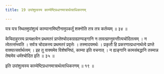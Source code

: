 ```yaml
---
title: 19 उपांशुत्वस्य काम्येष्टिप्रधानमात्रार्थत्वाधिकरणम्

---
```


यत्र यत्र स्थितमुपांशुत्वं काम्यानामिष्टीनामुपकर्तुं शक्नोति तत्र तत्र कर्तव्यम् ॥ ३४ ॥

केचिदाहुरस्य प्रत्यक्षत्वेन प्रथमतरं प्राप्तेश्चोदकग्राह्याण्यङ्गानि न तावत्प्राप्नुवन्तीत्यचोदितत्वम् । न त्वेतत्संभवति । सर्वत्र चोदकस्य प्रथमतरं प्रवृत्तेः । तस्मादयमर्थः । प्रकृतौ हि प्रकरणात्प्रधानार्थत्वे प्राप्ते वाक्यात्सर्वार्थत्वम् । इह तु वाक्यमेव विशेषनिष्ठं, काम्या इति वचनात् । न ह्यङ्गानि कामसंबद्धानि तस्मान्न तेषामेव धर्मश्चोदित इति ॥ ३५ ॥

इति उपांशुत्वस्य काम्येष्टिप्रधानमात्रार्थत्वाधिकरणम् ॥ १९ ॥
